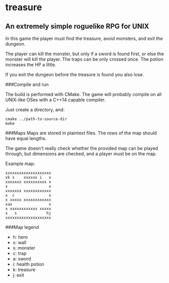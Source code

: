 # treasure
## An extremely simple roguelike RPG for UNIX
In this game the player must find the treasure, avoid monsters, and exit the dungeon.

The player can kill the monster, but only if a sword is found first,
or else the monster will kill the player. The traps can be only crossed once.
The potion increases the HP a little.

If you exit the dungeon before the treasure is found you also lose.

###Compile and run

The build is performed with CMake. The game will probably compile on all UNIX-like OSes with a C++14 capable compiler.

Just create a directory, and:

    cmake ../path-to-source-dir
    make

###Maps
Maps are stored in plaintext files. The rows of the map should have equal lengths.

The game doesn't really check whether the provided map can be played through, but dimensions are checked,
and a player must be on the map.

Example map:

    xxxxxxxxxxxxxxxxxxxx
    xk s    xxxxxx i   x
    xxxxxxx xxxxxxxxxx x
    x                  x
    xxxxxxx xxxxxxxxxxxx
    x  c               x
    x xxxxx xxxxxxxxxxxx
    xax                x
    x xxxxxxxxxxxx xxxxx
    x   s             hj
    xxxxxxxxxxxxxxxxxxxx


###Map legend
* h: hero
* x: wall
* s: monster
* c: trap
* a: sword
* i: health potion
* k: treasure
* j: exit
